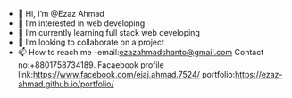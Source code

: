 - 👋 Hi, I’m @Ezaz Ahmad
- 👀 I’m interested in web developing
- 🌱 I’m currently learning full stack web developing
- 💞️ I’m looking to collaborate on a project
- 📫 How to reach me -email:ezazahmadshanto@gmail.com
                       Contact no:+8801758734189.
                       Facaebook profile link:https://www.facebook.com/ejaj.ahmad.7524/
                       portfolio:https://ezaz-ahmad.github.io/portfolio/

<!---
Ezaz-Ahmad/Ezaz-Ahmad is a ✨ special ✨ repository because its `README.md` (this file) appears on your GitHub profile.
You can click the Preview link to take a look at your changes.
--->
